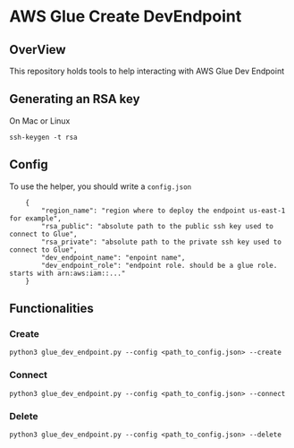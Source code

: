 # AWS Glue Create DevEndpoint

## OverView
This repository holds tools to help interacting with AWS Glue Dev Endpoint

## Generating an RSA key

On Mac or Linux

```
ssh-keygen -t rsa
```

## Config

To use the helper, you should write a `config.json`

```
    {
        "region_name": "region where to deploy the endpoint us-east-1 for example",
        "rsa_public": "absolute path to the public ssh key used to connect to Glue",
        "rsa_private": "absolute path to the private ssh key used to connect to Glue",
        "dev_endpoint_name": "enpoint name",
        "dev_endpoint_role": "endpoint role. should be a glue role. starts with arn:aws:iam::..."
    }
```

## Functionalities

### Create
```
python3 glue_dev_endpoint.py --config <path_to_config.json> --create
```
### Connect
```
python3 glue_dev_endpoint.py --config <path_to_config.json> --connect
```
### Delete
```
python3 glue_dev_endpoint.py --config <path_to_config.json> --delete
```
